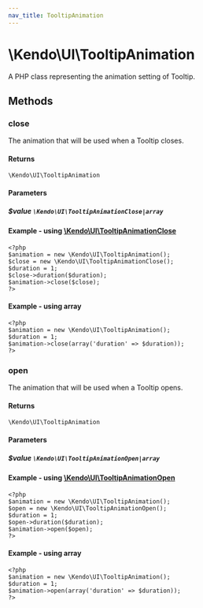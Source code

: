 ```yaml
---
nav_title: TooltipAnimation
---
```


# \Kendo\UI\TooltipAnimation

A PHP class representing the animation setting of Tooltip.


## Methods

### close

The animation that will be used when a Tooltip closes.

#### Returns
`\Kendo\UI\TooltipAnimation`

#### Parameters

##### $value `\Kendo\UI\TooltipAnimationClose|array`


#### Example - using [\Kendo\UI\TooltipAnimationClose](/kendo-ui/api/wrappers/php/Kendo/UI/TooltipAnimationClose)
    <?php
    $animation = new \Kendo\UI\TooltipAnimation();
    $close = new \Kendo\UI\TooltipAnimationClose();
    $duration = 1;
    $close->duration($duration);
    $animation->close($close);
    ?>

#### Example - using array

    <?php
    $animation = new \Kendo\UI\TooltipAnimation();
    $duration = 1;
    $animation->close(array('duration' => $duration));
    ?>

### open

The animation that will be used when a Tooltip opens.

#### Returns
`\Kendo\UI\TooltipAnimation`

#### Parameters

##### $value `\Kendo\UI\TooltipAnimationOpen|array`


#### Example - using [\Kendo\UI\TooltipAnimationOpen](/kendo-ui/api/wrappers/php/Kendo/UI/TooltipAnimationOpen)
    <?php
    $animation = new \Kendo\UI\TooltipAnimation();
    $open = new \Kendo\UI\TooltipAnimationOpen();
    $duration = 1;
    $open->duration($duration);
    $animation->open($open);
    ?>

#### Example - using array

    <?php
    $animation = new \Kendo\UI\TooltipAnimation();
    $duration = 1;
    $animation->open(array('duration' => $duration));
    ?>

